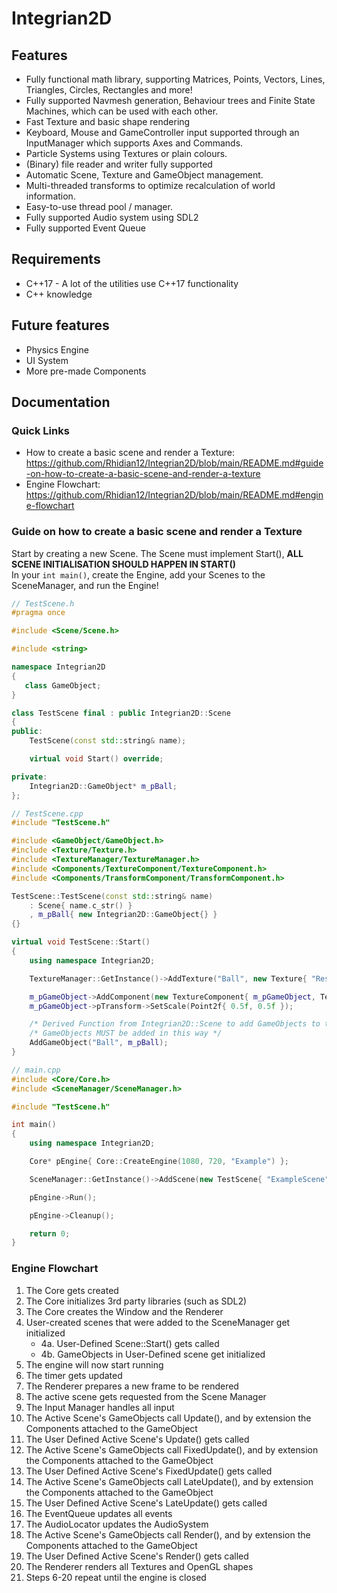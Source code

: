 # Integrian2D

## Features
- Fully functional math library, supporting Matrices, Points, Vectors, Lines, Triangles, Circles, Rectangles and more!
- Fully supported Navmesh generation, Behaviour trees and Finite State Machines, which can be used with each other.
- Fast Texture and basic shape rendering
- Keyboard, Mouse and GameController input supported through an InputManager which supports Axes and Commands.
- Particle Systems using Textures or plain colours.
- (Binary) file reader and writer fully supported
- Automatic Scene, Texture and GameObject management.
- Multi-threaded transforms to optimize recalculation of world information.
- Easy-to-use thread pool / manager.
- Fully supported Audio system using SDL2
- Fully supported Event Queue

## Requirements
- C++17 - A lot of the utilities use C++17 functionality
- C++ knowledge

## Future features
- Physics Engine
- UI System
- More pre-made Components

## Documentation
### Quick Links
- How to create a basic scene and render a Texture: https://github.com/Rhidian12/Integrian2D/blob/main/README.md#guide-on-how-to-create-a-basic-scene-and-render-a-texture
- Engine Flowchart: https://github.com/Rhidian12/Integrian2D/blob/main/README.md#engine-flowchart


### Guide on how to create a basic scene and render a Texture
Start by creating a new Scene. The Scene must implement Start(), **ALL SCENE INITIALISATION SHOULD HAPPEN IN START()**</br>
In your `int main()`, create the Engine, add your Scenes to the SceneManager, and run the Engine!
```cpp
// TestScene.h
#pragma once

#include <Scene/Scene.h>

#include <string>

namespace Integrian2D
{
   class GameObject;
}

class TestScene final : public Integrian2D::Scene
{
public:
	TestScene(const std::string& name);

	virtual void Start() override;

private:
	Integrian2D::GameObject* m_pBall;
};
```

```cpp
// TestScene.cpp
#include "TestScene.h"

#include <GameObject/GameObject.h>
#include <Texture/Texture.h>
#include <TextureManager/TextureManager.h>
#include <Components/TextureComponent/TextureComponent.h> 
#include <Components/TransformComponent/TransformComponent.h>

TestScene::TestScene(const std::string& name)
	: Scene{ name.c_str() }
	, m_pBall{ new Integrian2D::GameObject{} }
{}

virtual void TestScene::Start()
{
	using namespace Integrian2D;

	TextureManager::GetInstance()->AddTexture("Ball", new Texture{ "Resources/Ball.png" });

	m_pGameObject->AddComponent(new TextureComponent{ m_pGameObject, TextureManager::GetInstance()->GetTexture("Ball") });
	m_pGameObject->pTransform->SetScale(Point2f{ 0.5f, 0.5f });

	/* Derived Function from Integrian2D::Scene to add GameObjects to the Scene */
	/* GameObjects MUST be added in this way */
	AddGameObject("Ball", m_pBall);
}
```
```cpp
// main.cpp
#include <Core/Core.h>
#include <SceneManager/SceneManager.h>

#include "TestScene.h"

int main()
{
    using namespace Integrian2D;

    Core* pEngine{ Core::CreateEngine(1080, 720, "Example") };

    SceneManager::GetInstance()->AddScene(new TestScene{ "ExampleScene" });

    pEngine->Run();

    pEngine->Cleanup();

    return 0;
}
```

### Engine Flowchart
1. The Core gets created
2. The Core initializes 3rd party libraries (such as SDL2)
3. The Core creates the Window and the Renderer
4. User-created scenes that were added to the SceneManager get initialized
    * 4a. User-Defined Scene::Start() gets called
    * 4b. GameObjects in User-Defined scene get initialized
5. The engine will now start running
6. The timer gets updated
7. The Renderer prepares a new frame to be rendered
8. The active scene gets requested from the Scene Manager
9. The Input Manager handles all input
10. The Active Scene's GameObjects call Update(), and by extension the Components attached to the GameObject
11. The User Defined Active Scene's Update() gets called
12. The Active Scene's GameObjects call FixedUpdate(), and by extension the Components attached to the GameObject
13. The User Defined Active Scene's FixedUpdate() gets called
14. The Active Scene's GameObjects call LateUpdate(), and by extension the Components attached to the GameObject
15. The User Defined Active Scene's LateUpdate() gets called
16. The EventQueue updates all events
17. The AudioLocator updates the AudioSystem
18. The Active Scene's GameObjects call Render(), and by extension the Components attached to the GameObject
19. The User Defined Active Scene's Render() gets called
20. The Renderer renders all Textures and OpenGL shapes
21. Steps 6-20 repeat until the engine is closed
